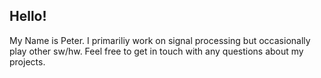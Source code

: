 ## Hello!
My Name is Peter. I primariliy work on signal processing but occasionally play other sw/hw. Feel free to get in touch with any questions about my projects.
